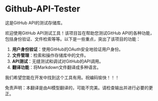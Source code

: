 # Github-API-Tester

这是GitHub API的测试存储库。

欢迎使用GitHub API测试工具！该项目旨在帮助您测试GitHub API的各种功能，包括身份验证、文件检索等等。以下是一些重点，突出了该项目的功能：

1. **用户身份验证**：使用GitHub的OAuth安全地验证用户身份。
2. **文件管理**：检索和操作存储库中的文件。
3. **API测试**：无缝测试和调试对GitHub的API调用。
4. **翻译功能**：将Markdown文件翻译成多种语言。

我们希望您能在开发中找到这个工具有用。祝编码愉快！！！


免责声明：本翻译是由AI模型翻译的，可能不完美。请检查输出并进行必要的更正。